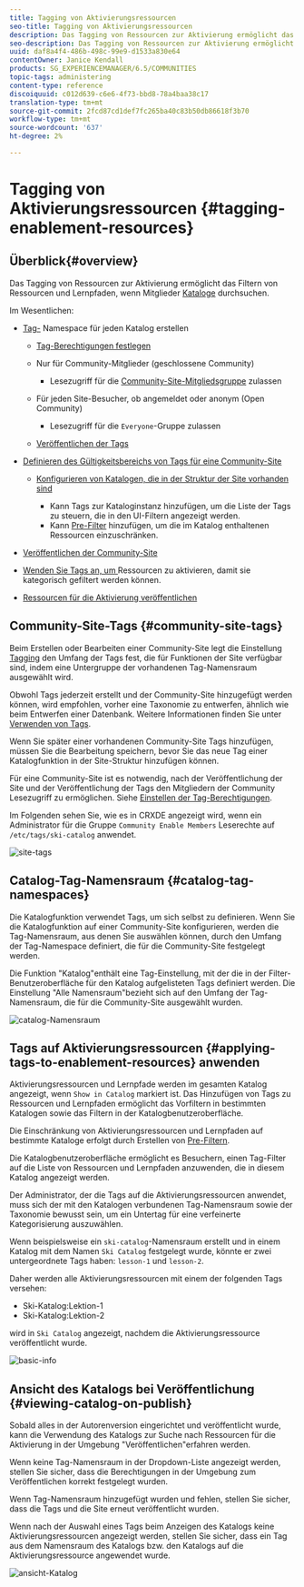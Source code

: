 ```yaml
---
title: Tagging von Aktivierungsressourcen
seo-title: Tagging von Aktivierungsressourcen
description: Das Tagging von Ressourcen zur Aktivierung ermöglicht das Filtern von Ressourcen und Lernpfaden, wenn Mitglieder Kataloge durchsuchen
seo-description: Das Tagging von Ressourcen zur Aktivierung ermöglicht das Filtern von Ressourcen und Lernpfaden, wenn Mitglieder Kataloge durchsuchen
uuid: daf8a4f4-486b-498c-99e9-d1533a830e64
contentOwner: Janice Kendall
products: SG_EXPERIENCEMANAGER/6.5/COMMUNITIES
topic-tags: administering
content-type: reference
discoiquuid: c012d639-c6e6-4f73-bbd8-78a4baa38c17
translation-type: tm+mt
source-git-commit: 2fcd87cd1def7fc265ba40c83b50db86618f3b70
workflow-type: tm+mt
source-wordcount: '637'
ht-degree: 2%

---
```



# Tagging von Aktivierungsressourcen {#tagging-enablement-resources}

## Überblick{#overview}

Das Tagging von Ressourcen zur Aktivierung ermöglicht das Filtern von Ressourcen und Lernpfaden, wenn Mitglieder [Kataloge](functions.md#catalog-function) durchsuchen.

Im Wesentlichen:

* [Tag-](../../help/sites-administering/tags.md#creating-a-namespace) Namespace für jeden Katalog erstellen

   * [Tag-Berechtigungen festlegen](../../help/sites-administering/tags.md#setting-tag-permissions)
   * Nur für Community-Mitglieder (geschlossene Community)

      * Lesezugriff für die [Community-Site-Mitgliedsgruppe](users.md#publish-group-roles) zulassen
   * Für jeden Site-Besucher, ob angemeldet oder anonym (Open Community)

      * Lesezugriff für die `Everyone`-Gruppe zulassen
   * [Veröffentlichen der Tags](../../help/sites-administering/tags.md#publishing-tags)



* [Definieren des Gültigkeitsbereichs von Tags für eine Community-Site](sites-console.md#tagging)

   * [Konfigurieren von Katalogen, die in der Struktur der Site vorhanden sind](functions.md#catalog-function)

      * Kann Tags zur Kataloginstanz hinzufügen, um die Liste der Tags zu steuern, die in den UI-Filtern angezeigt werden.
      * Kann [Pre-Filter](catalog-developer-essentials.md#pre-filters) hinzufügen, um die im Katalog enthaltenen Ressourcen einzuschränken.

* [Veröffentlichen der Community-Site](sites-console.md#publishing-the-site)
* [Wenden Sie Tags an, um ](resources.md#create-a-resource) Ressourcen zu aktivieren, damit sie kategorisch gefiltert werden können.
* [Ressourcen für die Aktivierung veröffentlichen](resources.md#publish)

## Community-Site-Tags {#community-site-tags}

Beim Erstellen oder Bearbeiten einer Community-Site legt die Einstellung [Tagging](sites-console.md#tagging) den Umfang der Tags fest, die für Funktionen der Site verfügbar sind, indem eine Untergruppe der vorhandenen Tag-Namensraum ausgewählt wird.

Obwohl Tags jederzeit erstellt und der Community-Site hinzugefügt werden können, wird empfohlen, vorher eine Taxonomie zu entwerfen, ähnlich wie beim Entwerfen einer Datenbank. Weitere Informationen finden Sie unter [Verwenden von Tags](../../help/sites-authoring/tags.md).

Wenn Sie später einer vorhandenen Community-Site Tags hinzufügen, müssen Sie die Bearbeitung speichern, bevor Sie das neue Tag einer Katalogfunktion in der Site-Struktur hinzufügen können.

Für eine Community-Site ist es notwendig, nach der Veröffentlichung der Site und der Veröffentlichung der Tags den Mitgliedern der Community Lesezugriff zu ermöglichen. Siehe [Einstellen der Tag-Berechtigungen](../../help/sites-administering/tags.md#setting-tag-permissions).

Im Folgenden sehen Sie, wie es in CRXDE angezeigt wird, wenn ein Administrator für die Gruppe `Community Enable Members` Leserechte auf `/etc/tags/ski-catalog` anwendet.

![site-tags](assets/site-tags.png)

## Catalog-Tag-Namensraum {#catalog-tag-namespaces}

Die Katalogfunktion verwendet Tags, um sich selbst zu definieren. Wenn Sie die Katalogfunktion auf einer Community-Site konfigurieren, werden die Tag-Namensraum, aus denen Sie auswählen können, durch den Umfang der Tag-Namespace definiert, die für die Community-Site festgelegt werden.

Die Funktion &quot;Katalog&quot;enthält eine Tag-Einstellung, mit der die in der Filter-Benutzeroberfläche für den Katalog aufgelisteten Tags definiert werden. Die Einstellung &quot;Alle Namensraum&quot;bezieht sich auf den Umfang der Tag-Namensraum, die für die Community-Site ausgewählt wurden.

![catalog-Namensraum](assets/catalog-namespace.png)

## Tags auf Aktivierungsressourcen {#applying-tags-to-enablement-resources} anwenden

Aktivierungsressourcen und Lernpfade werden im gesamten Katalog angezeigt, wenn `Show in Catalog` markiert ist. Das Hinzufügen von Tags zu Ressourcen und Lernpfaden ermöglicht das Vorfiltern in bestimmten Katalogen sowie das Filtern in der Katalogbenutzeroberfläche.

Die Einschränkung von Aktivierungsressourcen und Lernpfaden auf bestimmte Kataloge erfolgt durch Erstellen von [Pre-Filtern](catalog-developer-essentials.md#pre-filters).

Die Katalogbenutzeroberfläche ermöglicht es Besuchern, einen Tag-Filter auf die Liste von Ressourcen und Lernpfaden anzuwenden, die in diesem Katalog angezeigt werden.

Der Administrator, der die Tags auf die Aktivierungsressourcen anwendet, muss sich der mit den Katalogen verbundenen Tag-Namensraum sowie der Taxonomie bewusst sein, um ein Untertag für eine verfeinerte Kategorisierung auszuwählen.

Wenn beispielsweise ein `ski-catalog`-Namensraum erstellt und in einem Katalog mit dem Namen `Ski Catalog` festgelegt wurde, könnte er zwei untergeordnete Tags haben: `lesson-1` und `lesson-2`.

Daher werden alle Aktivierungsressourcen mit einem der folgenden Tags versehen:

* Ski-Katalog:Lektion-1
* Ski-Katalog:Lektion-2

wird in `Ski Catalog` angezeigt, nachdem die Aktivierungsressource veröffentlicht wurde.

![basic-info](assets/applytags-basicinfo.png)

## Ansicht des Katalogs bei Veröffentlichung {#viewing-catalog-on-publish}

Sobald alles in der Autorenversion eingerichtet und veröffentlicht wurde, kann die Verwendung des Katalogs zur Suche nach Ressourcen für die Aktivierung in der Umgebung &quot;Veröffentlichen&quot;erfahren werden.

Wenn keine Tag-Namensraum in der Dropdown-Liste angezeigt werden, stellen Sie sicher, dass die Berechtigungen in der Umgebung zum Veröffentlichen korrekt festgelegt wurden.

Wenn Tag-Namensraum hinzugefügt wurden und fehlen, stellen Sie sicher, dass die Tags und die Site erneut veröffentlicht wurden.

Wenn nach der Auswahl eines Tags beim Anzeigen des Katalogs keine Aktivierungsressourcen angezeigt werden, stellen Sie sicher, dass ein Tag aus dem Namensraum des Katalogs bzw. den Katalogs auf die Aktivierungsressource angewendet wurde.

![ansicht-Katalog](assets/viewcatalog.png)

